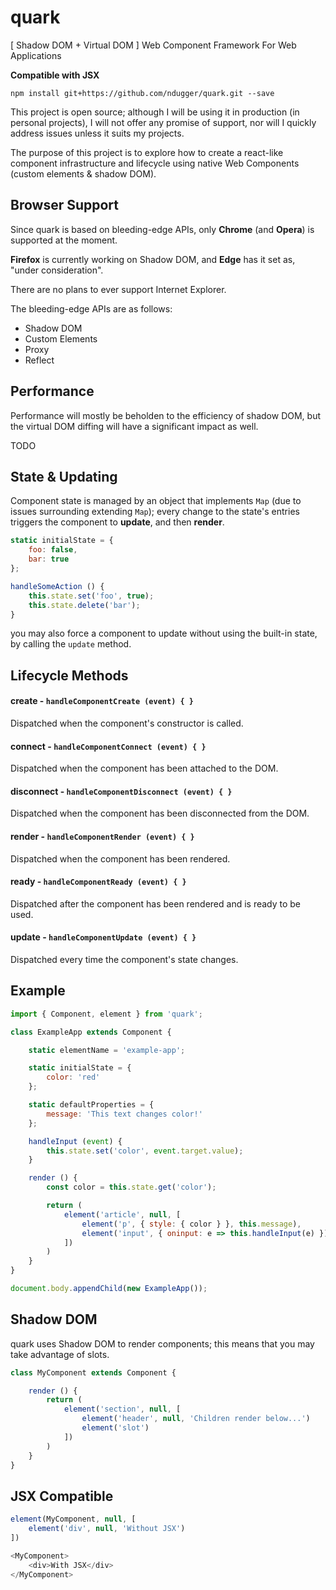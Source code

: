# quark

[ Shadow DOM + Virtual DOM ] Web Component Framework For Web Applications

**Compatible with JSX**

```
npm install git+https://github.com/ndugger/quark.git --save
```

This project is open source; although I will be using it in production (in personal projects),
I will not offer any promise of support, nor will I quickly address issues unless it suits my projects.

The purpose of this project is to explore how to create a react-like component
infrastructure and lifecycle using native Web Components (custom elements & shadow DOM).


## Browser Support

Since quark is based on bleeding-edge APIs, only **Chrome** (and **Opera**) is supported at the moment.

**Firefox** is currently working on Shadow DOM, and **Edge** has it set as, "under consideration".

There are no plans to ever support Internet Explorer.

The bleeding-edge APIs are as follows:

- Shadow DOM
- Custom Elements
- Proxy
- Reflect


## Performance

Performance will mostly be beholden to the efficiency of shadow DOM, but the virtual DOM diffing
will have a significant impact as well.

TODO


## State & Updating

Component state is managed by an object that implements `Map` (due to issues surrounding extending `Map`);
every change to the state's entries triggers the component to **update**, and then **render**.

```javascript
static initialState = {
    foo: false,
    bar: true
};

handleSomeAction () {
    this.state.set('foo', true);
    this.state.delete('bar');
}
```

you may also force a component to update without using the built-in state, by calling the `update` method.


## Lifecycle Methods

#### create - `handleComponentCreate (event) { }`
Dispatched when the component's constructor is called.

#### connect - `handleComponentConnect (event) { }`
Dispatched when the component has been attached to the DOM.

#### disconnect - `handleComponentDisconnect (event) { }`
Dispatched when the component has been disconnected from the DOM.

#### render - `handleComponentRender (event) { }`
Dispatched when the component has been rendered.

#### ready - `handleComponentReady (event) { }`
Dispatched after the component has been rendered and is ready to be used.

#### update - `handleComponentUpdate (event) { }`
Dispatched every time the component's state changes.


## Example

```javascript
import { Component, element } from 'quark';

class ExampleApp extends Component {

    static elementName = 'example-app';

    static initialState = {
        color: 'red'
    };

    static defaultProperties = {
        message: 'This text changes color!'
    };

    handleInput (event) {
        this.state.set('color', event.target.value);
    }

    render () {
        const color = this.state.get('color');

        return (
            element('article', null, [
                element('p', { style: { color } }, this.message),
                element('input', { oninput: e => this.handleInput(e) })
            ])
        )
    }
}

document.body.appendChild(new ExampleApp());
```


## Shadow DOM

quark uses Shadow DOM to render components; this means that you may take advantage of slots.

```javascript
class MyComponent extends Component {

    render () {
        return (
            element('section', null, [
                element('header', null, 'Children render below...')
                element('slot')
            ])
        )
    }
}
```


## JSX Compatible

```javascript
element(MyComponent, null, [
    element('div', null, 'Without JSX')
])
```

```javascript
<MyComponent>
    <div>With JSX</div>
</MyComponent>
```

